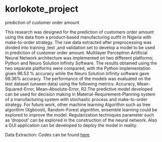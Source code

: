 # korlokote_project
prediction of customer order amount

This research was designed for the prediction of customers order amount using the data from a product-based manufacturing outfit in Nigeria with make-to-order strategy. The raw data extracted  after  preprocessing  was divided  into training ,test ,and validation set to develop a model  to be used  in prediction of  customer  order amount. Multilayer Perceptron Artificial Neural Network architecture was implemented on two different platforms; Python and Neuro Solution Infinity Software. The results obtained using the two separate platforms were compared, with the Python implementation given 96.53 % accuracy while the Neuro Solution Infinity software gave 98.36% accuracy. The performance of the models was evaluated on the test dataset (unseen data) using the following metrics: Accuracy, Mean-Squared-Error, Mean-Absolute-Error, R2.The predictive model developed can be used for decision making in Material-Requirement-Planning system of a manufacturing system with stochastic process and make-to-order strategy.  For future work, other machine learning Algorithm such as tree algorithm (Xgboost), Random-Forest algorithm, ensemble learning could be explored to improve the model. Regularization techniques parameter such as ‘dropout’ can be explored in the construction of the neural network. Also a GUI application can be developed to deploy the model in reality.

Data Extraction: Codes can be found <a href="SQL_CODES">here</a>
